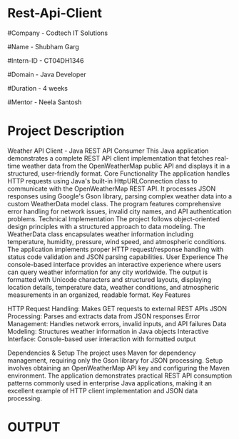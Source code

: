 # Rest-Api-Client

#Company - Codtech IT Solutions

#Name - Shubham Garg

#Intern-ID - CT04DH1346

#Domain - Java Developer

#Duration - 4 weeks

#Mentor - Neela Santosh

# Project Description 

Weather API Client - Java REST API Consumer
This Java application demonstrates a complete REST API client implementation that fetches real-time weather data from the OpenWeatherMap public API and displays it in a structured, user-friendly format.
Core Functionality
The application handles HTTP requests using Java's built-in HttpURLConnection class to communicate with the OpenWeatherMap REST API. It processes JSON responses using Google's Gson library, parsing complex weather data into a custom WeatherData model class. The program features comprehensive error handling for network issues, invalid city names, and API authentication problems.
Technical Implementation
The project follows object-oriented design principles with a structured approach to data modeling. The WeatherData class encapsulates weather information including temperature, humidity, pressure, wind speed, and atmospheric conditions. The application implements proper HTTP request/response handling with status code validation and JSON parsing capabilities.
User Experience
The console-based interface provides an interactive experience where users can query weather information for any city worldwide. The output is formatted with Unicode characters and structured layouts, displaying location details, temperature data, weather conditions, and atmospheric measurements in an organized, readable format.
Key Features

HTTP Request Handling: Makes GET requests to external REST APIs
JSON Processing: Parses and extracts data from JSON responses
Error Management: Handles network errors, invalid inputs, and API failures
Data Modeling: Structures weather information in Java objects
Interactive Interface: Console-based user interaction with formatted output

Dependencies & Setup
The project uses Maven for dependency management, requiring only the Gson library for JSON processing. Setup involves obtaining an OpenWeatherMap API key and configuring the Maven environment. The application demonstrates practical REST API consumption patterns commonly used in enterprise Java applications, making it an excellent example of HTTP client implementation and JSON data processing.


# OUTPUT

